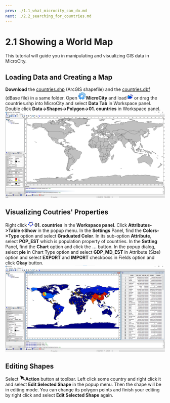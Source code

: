 ```yaml
---
prev: ./1.1_what_microcity_can_do.md
next: ./2.2_searching_for_countries.md
---
```

# 2.1 Showing a World Map
This tutorial will guide you in manipulating and visualizing GIS data in MicroCity.
## Loading Data and Creating a Map
**Download** the [countries.shp](https://github.com/microcity/microcity.github.io/raw/main/docs/data/countries.shp) (ArcGIS shapefile) and the [countries.dbf](https://github.com/microcity/microcity.github.io/raw/main/docs/data/countries.dbf) (dBase file) in a same folder. Open ![icon_microcity](./imgs/icon_microcity.png)**MicroCity** and load ![button_load](./imgs/button_load.png) or drag the countries.shp into MicroCity and select **Data Tab** in Workspace panel. Double click **Data->Shapes->Polygon->01. countries** in Workspace panel. 
![Screenshot](./imgs/world_countries.png)
## Visualizing Coutries' Properties
Right click ![icon](./imgs/icon_shapes_polygon.png) **01. countries** in the **Workspace panel**. Click **Attributes->Table->Show** in the popup menu. In the **Settings** Panel, find the **Colors->Type** option and select **Graduated Color**. In its sub-option **Attribute**, select **POP_EST** which is population property of countries. In the **Setting** Panel, find the **Chart** option and click the **...** button. In the popup dialog, select **pie** in Chart Type option and select **GDP_MD_EST** in Attribute (Size) option and select **EXPORT** and **IMPORT** checkboxs in Fields option and click **Okay** button.
![Screenshot](./imgs/data_visualization.png)
## Editing Shapes
Select ![button](./imgs/button_action.png)**Action** button at toolbar. Left click some country and right click it and select **Edit Selected Shape** in the popup menu. Then the shape will be in editing mode. You can change its polygon points and finish your editing by right click and select **Edit Selected Shape** again.
